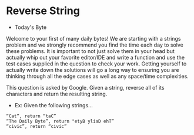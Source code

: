 # Reverse String

- Today's Byte

Welcome to your first of many daily bytes! We are starting with a strings problem and we strongly recommend you find the time each day to solve these problems. It is important to not just solve them in your head but actually whip out your favorite editor/IDE and write a function and use the test cases supplied in the question to check your work. Getting yourself to actually write down the solutions will go a long way to ensuring you are thinking through all the edge cases as well as any space/time complexities.

This question is asked by Google. Given a string, reverse all of its characters and return the resulting string.

- Ex: Given the following strings...

```
“Cat”, return “taC”
“The Daily Byte”, return "etyB yliaD ehT”
“civic”, return “civic”
```

